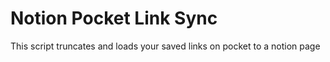# Notion Pocket Link Sync

This script truncates and loads your saved links on pocket to a notion page
